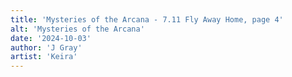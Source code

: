 ```yaml
---
title: 'Mysteries of the Arcana - 7.11 Fly Away Home, page 4'
alt: 'Mysteries of the Arcana'
date: '2024-10-03'
author: 'J Gray'
artist: 'Keira'
---
```

